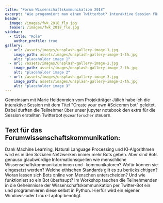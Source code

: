 ```yaml
---
title: "Forum Wissenschaftskommunikation 2018"
excerpt: "Wie progammiert man einen Twitterbot? Interaktive Session für alle Teilnehmer."
header:
  image: /images/fwk_2018_flo.jpg
  teaser: /images/fwk_2018_flo.jpg
sidebar:
  - title: "Role"
    author_profile: true
gallery:
  - url: /assets/images/unsplash-gallery-image-1.jpg
    image_path: assets/images/unsplash-gallery-image-1-th.jpg
    alt: "placeholder image 1"
  - url: /assets/images/unsplash-gallery-image-2.jpg
    image_path: assets/images/unsplash-gallery-image-2-th.jpg
    alt: "placeholder image 2"
  - url: /assets/images/unsplash-gallery-image-3.jpg
    image_path: assets/images/unsplash-gallery-image-3-th.jpg
    alt: "placeholder image 3"
---
```


Gemeinsam mit Marie Heidenreich vom Projektträger Jülich habe ich die interaktive Session mit dem Titel "Create your own #Scicomm bot" geleitet. Dabei durften die Teilnehmer über unser jupyter notebook den extra für die Session erstellten Twitterbot `@ozeanforscher` steuern.

## Text für das Forumwissenschaftskommunikation: 

Dank Machine Learning, Natural Language Processing und KI-Algorithmen wird es in den Sozialen Netzwerken immer mehr Bots geben. Aber sind Bots genauso glaubwürdige Informationsquellen wie menschliche Wissenschaftskommunikatorinnen und -kommunikatoren? Wofür können sie eingesetzt werden? Welche ethischen Standards gilt es zu berücksichtigen? Woran lassen sich Bots online von Menschen unterscheiden? Und wie funktioniert so ein Bot überhaupt? Im Workshop tauchen die Teilnehmenden in die Geheimnisse der Wissenschaftskommunikation per Twitter-Bot ein und programmieren diese selbst in Python. Hierfür wird ein eigener Windows-oder Linux-Laptop benötigt.
